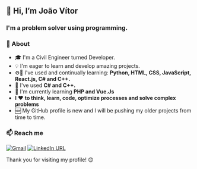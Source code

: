 ## 👋 Hi, I’m João Vítor
### I'm a problem solver using programming.

### 🚀 About
- 🎓 I'm a Civil Engineer turned Developer.
- 💡 I'm eager to learn and develop amazing projects.
- ⚙️📖 I've used and continually learning: **Python, HTML, CSS, JavaScript, React.js, C# and C++.**
- 📕 I've used **C# and C++.**
- 📖 I'm currently learning **PHP and Vue.Js**
- **I** ❤️ **to think, learn, code, optimize processes and solve complex problems**
- 🆕 My GitHub profile is new and I will be pushing my older projects from time to time. 

### 📫 Reach me
[![Gmail](https://img.shields.io/twitter/url?label=email&logo=gmail&style=social&url=http%3A%2F%2Fmailto%3Acontact.ismailhabibi%40gmail.com)](mailto:jv.iv.dev@gmail.com)
[![LinkedIn URL](https://img.shields.io/twitter/url?label=LinkedIn&logo=linkedin&style=social&url=https%3A%2F%2Fwww.linkedin.com%2Fin%2Fismailhabibi)](https://www.linkedin.com/in/jv-dev/)

Thank you for visiting my profile! 😊
<!---
JoaoV-Developer/JoaoV-Developer is a ✨ special ✨ repository because its `README.md` (this file) appears on your GitHub profile.
You can click the Preview link to take a look at your changes.
--->
